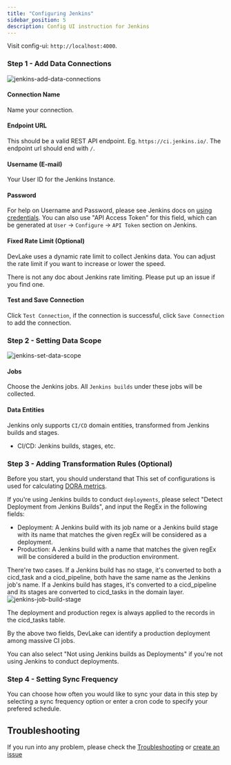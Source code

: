 ```yaml
---
title: "Configuring Jenkins"
sidebar_position: 5
description: Config UI instruction for Jenkins
---
```


Visit config-ui: `http://localhost:4000`.

### Step 1 - Add Data Connections

![jenkins-add-data-connections](/img/ConfigUI/jenkins-add-data-connections.png)

#### Connection Name

Name your connection.

#### Endpoint URL

This should be a valid REST API endpoint. Eg. `https://ci.jenkins.io/`. The endpoint url should end with `/`.

#### Username (E-mail)

Your User ID for the Jenkins Instance.

#### Password

For help on Username and Password, please see Jenkins docs on [using credentials](https://www.jenkins.io/doc/book/using/using-credentials/). You can also use "API Access Token" for this field, which can be generated at `User` -> `Configure` -> `API Token` section on Jenkins.

#### Fixed Rate Limit (Optional)

DevLake uses a dynamic rate limit to collect Jenkins data. You can adjust the rate limit if you want to increase or lower the speed.

There is not any doc about Jenkins rate limiting. Please put up an issue if you find one.

#### Test and Save Connection

Click `Test Connection`, if the connection is successful, click `Save Connection` to add the connection.

### Step 2 - Setting Data Scope

![jenkins-set-data-scope](/img/ConfigUI/jenkins-set-data-scope.png)

#### Jobs

Choose the Jenkins jobs. All `Jenkins builds` under these jobs will be collected.

#### Data Entities

Jenkins only supports `CI/CD` domain entities, transformed from Jenkins builds and stages.

- CI/CD: Jenkins builds, stages, etc.

### Step 3 - Adding Transformation Rules (Optional)
Before you start, you should understand that 
This set of configurations is used for calculating [DORA metrics](../DORA.md).

If you're using Jenkins builds to conduct `deployments`, please select "Detect Deployment from Jenkins Builds", and input the RegEx in the following fields:

- Deployment: A Jenkins build with its job name or a Jenkins build stage with its name that matches the given regEx will be considered as a deployment.
- Production: A Jenkins build with a name that matches the given regEx will be considered a build in the production environment.

There're two cases. If a Jenkins build has no stage, it's converted to both a cicd_task and a cicd_pipeline, 
both have the same name as the Jenkins job's name. 
If a Jenkins build has stages, it's converted to a cicd_pipeline and its 
stages are converted to cicd_tasks in the domain layer.
![jenkins-job-build-stage](/img/ConfigUI/jenkins-job-build-stage.png)

The deployment and production regex is always applied to the records in the cicd_tasks table.

By the above two fields, DevLake can identify a production deployment among massive CI jobs.

You can also select "Not using Jenkins builds as Deployments" if you're not using Jenkins to conduct deployments.

### Step 4 - Setting Sync Frequency

You can choose how often you would like to sync your data in this step by selecting a sync frequency option or enter a cron code to specify your prefered schedule.

## Troubleshooting

If you run into any problem, please check the [Troubleshooting](/Troubleshooting/Configuration.md) or [create an issue](https://github.com/apache/incubator-devlake/issues)
